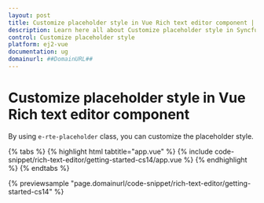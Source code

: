 ```yaml
---
layout: post
title: Customize placeholder style in Vue Rich text editor component | Syncfusion
description: Learn here all about Customize placeholder style in Syncfusion Vue Rich text editor component of Syncfusion Essential JS 2 and more.
control: Customize placeholder style 
platform: ej2-vue
documentation: ug
domainurl: ##DomainURL##
---
```


# Customize placeholder style in Vue Rich text editor component

By using `e-rte-placeholder` class, you can customize the placeholder style.

{% tabs %}
{% highlight html tabtitle="app.vue" %}
{% include code-snippet/rich-text-editor/getting-started-cs14/app.vue %}
{% endhighlight %}
{% endtabs %}
        
{% previewsample "page.domainurl/code-snippet/rich-text-editor/getting-started-cs14" %}
